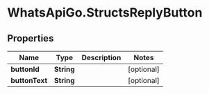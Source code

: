 # WhatsApiGo.StructsReplyButton

## Properties

Name | Type | Description | Notes
------------ | ------------- | ------------- | -------------
**buttonId** | **String** |  | [optional] 
**buttonText** | **String** |  | [optional] 


